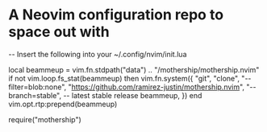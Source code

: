 # A Neovim configuration repo to space out with

-- Insert the following into your ~/.config/nvim/init.lua

local beammeup = vim.fn.stdpath("data") .. "/mothership/mothership.nvim"
if not vim.loop.fs_stat(beammeup) then
  vim.fn.system({
    "git",
    "clone",
    "--filter=blob:none",
    "https://github.com/ramirez-justin/mothership.nvim",
    "--branch=stable", -- latest stable release
    beammeup,
  })
end
vim.opt.rtp:prepend(beammeup)

require("mothership")


